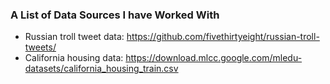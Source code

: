 ### A List of Data Sources I have Worked With
- Russian troll tweet data: https://github.com/fivethirtyeight/russian-troll-tweets/
- California housing data: https://download.mlcc.google.com/mledu-datasets/california_housing_train.csv
